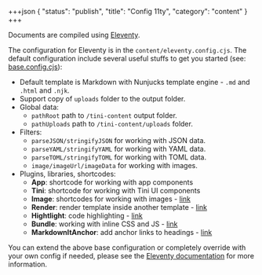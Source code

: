 +++json
{
  "status": "publish",
  "title": "Config 11ty",
  "category": "content"
}
+++

Documents are compiled using [Eleventy](https://www.11ty.dev/).

The configuration for Eleventy is in the `content/eleventy.config.cjs`. The default configuration include several useful stuffs to get you started (see: [base.config.cjs](https://github.com/tinijs/tinijs/blob/main/packages/content/11ty/base.config.cjs)):

- Default template is Markdown with Nunjucks template engine - `.md` and `.html` and `.njk`.
- Support copy of `uploads` folder to the output folder.
- Global data:
  - `pathRoot` path to `/tini-content` output folder.
  - `pathUploads` path to `/tini-content/uploads` folder.
- Filters:
  - `parseJSON/stringifyJSON` for working with JSON data.
  - `parseYAML/stringifyYAML` for working with YAML data.
  - `parseTOML/stringifyTOML` for working with TOML data.
  - `image/imageUrl/imageData` for working with images.
- Plugins, libraries, shortcodes:
  - **App**: shortcode for working with app components
  - **Tini**: shortcode for working with Tini UI components
  - **Image**: shortcodes for working with images - [link](https://www.11ty.dev/docs/plugins/image/)
  - **Render**: render template inside another template - [link](https://www.11ty.dev/docs/plugins/render/)
  - **Hightlight**: code highlighting - [link](https://www.11ty.dev/docs/plugins/syntaxhighlight/)
  - **Bundle**: working with inline CSS and JS - [link](https://github.com/11ty/eleventy-plugin-bundle)
  - **MarkdownItAnchor**: add anchor links to headings - [link](https://github.com/valeriangalliat/markdown-it-anchor)

You can extend the above base configuration or completely override with your own config if needed, please see the [Eleventy documentation](https://www.11ty.dev/) for more information.
